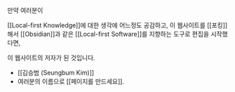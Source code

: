 만약 여러분이 

[[Local-first Knowledge]]에 대한 생각에 어느정도 공감하고,
이 웹사이트를 [[포킹]]해서 
[[Obsidian]]과 같은 [[Local-first Software]]를 지향하는 도구로 
편집을 시작했다면,

이 웹사이트의 저자가 된 것입니다.

- [[김승범 (Seungbum Kim)]]
- 여러분의 이름으로 [[페이지를 만드세요]].